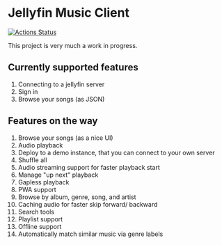 # Jellyfin Music Client

[![Actions Status](https://github.com/MarkSFrancis/jellyfin-music-client/workflows/Build/badge.svg)](https://github.com/MarkSFrancis/jellyfin-music-client/actions)

This project is very much a work in progress.

## Currently supported features

1. Connecting to a jellyfin server
1. Sign in
1. Browse your songs (as JSON)

## Features on the way

1. Browse your songs (as a nice UI)
1. Audio playback
1. Deploy to a demo instance, that you can connect to your own server
1. Shuffle all
1. Audio streaming support for faster playback start
1. Manage "up next" playback
1. Gapless playback
1. PWA support
1. Browse by album, genre, song, and artist
1. Caching audio for faster skip forward/ backward
1. Search tools
1. Playlist support
1. Offline support
1. Automatically match similar music via genre labels
